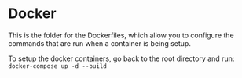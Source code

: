 # Docker

This is the folder for the Dockerfiles, which allow you to configure the commands that are run when a container is being setup.

To setup the docker containers, go back to the root directory and run: <br>
```docker-compose up -d --build```
